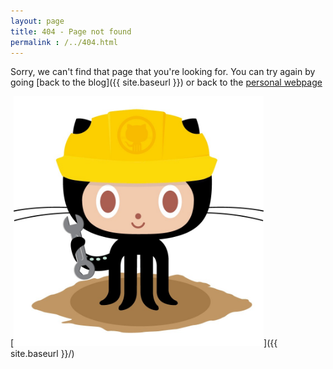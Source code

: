 ```yaml
---
layout: page
title: 404 - Page not found
permalink : /../404.html
---
```


Sorry, we can't find that page that you're looking for. You can try again by going [back to the blog]({{ site.baseurl }}) or back to the [personal webpage](https://deveaup.github.io)

[<img src="{{ site.baseurl }}/../images/404.jpg" alt="Constructocat by https://github.com/jasoncostello" style="width: 400px;"/>]({{ site.baseurl }}/)